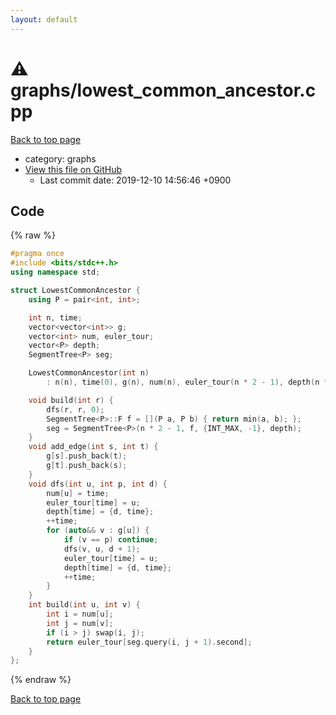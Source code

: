 ```yaml
---
layout: default
---
```


<!-- mathjax config similar to math.stackexchange -->
<script type="text/javascript" async
  src="https://cdnjs.cloudflare.com/ajax/libs/mathjax/2.7.5/MathJax.js?config=TeX-MML-AM_CHTML">
</script>
<script type="text/x-mathjax-config">
  MathJax.Hub.Config({
    TeX: { equationNumbers: { autoNumber: "AMS" }},
    tex2jax: {
      inlineMath: [ ['$','$'] ],
      processEscapes: true
    },
    "HTML-CSS": { matchFontHeight: false },
    displayAlign: "left",
    displayIndent: "2em"
  });
</script>

<script type="text/javascript" src="https://cdnjs.cloudflare.com/ajax/libs/jquery/3.4.1/jquery.min.js"></script>
<script src="https://cdn.jsdelivr.net/npm/jquery-balloon-js@1.1.2/jquery.balloon.min.js" integrity="sha256-ZEYs9VrgAeNuPvs15E39OsyOJaIkXEEt10fzxJ20+2I=" crossorigin="anonymous"></script>
<script type="text/javascript" src="../../assets/js/copy-button.js"></script>
<link rel="stylesheet" href="../../assets/css/copy-button.css" />


# :warning: graphs/lowest_common_ancestor.cpp
<a href="../../index.html">Back to top page</a>

* category: graphs
* <a href="{{ site.github.repository_url }}/blob/master/graphs/lowest_common_ancestor.cpp">View this file on GitHub</a>
    - Last commit date: 2019-12-10 14:56:46 +0900




## Code
{% raw %}
```cpp
#pragma once
#include <bits/stdc++.h>
using namespace std;

struct LowestCommonAncestor {
    using P = pair<int, int>;

    int n, time;
    vector<vector<int>> g;
    vector<int> num, euler_tour;
    vector<P> depth;
    SegmentTree<P> seg;

    LowestCommonAncestor(int n)
        : n(n), time(0), g(n), num(n), euler_tour(n * 2 - 1), depth(n * 2 - 1) {}

    void build(int r) {
        dfs(r, r, 0);
        SegmentTree<P>::F f = [](P a, P b) { return min(a, b); };
        seg = SegmentTree<P>(n * 2 - 1, f, {INT_MAX, -1}, depth);
    }
    void add_edge(int s, int t) {
        g[s].push_back(t);
        g[t].push_back(s);
    }
    void dfs(int u, int p, int d) {
        num[u] = time;
        euler_tour[time] = u;
        depth[time] = {d, time};
        ++time;
        for (auto&& v : g[u]) {
            if (v == p) continue;
            dfs(v, u, d + 1);
            euler_tour[time] = u;
            depth[time] = {d, time};
            ++time;
        }
    }
    int build(int u, int v) {
        int i = num[u];
        int j = num[v];
        if (i > j) swap(i, j);
        return euler_tour[seg.query(i, j + 1).second];
    }
};
```
{% endraw %}

<a href="../../index.html">Back to top page</a>

